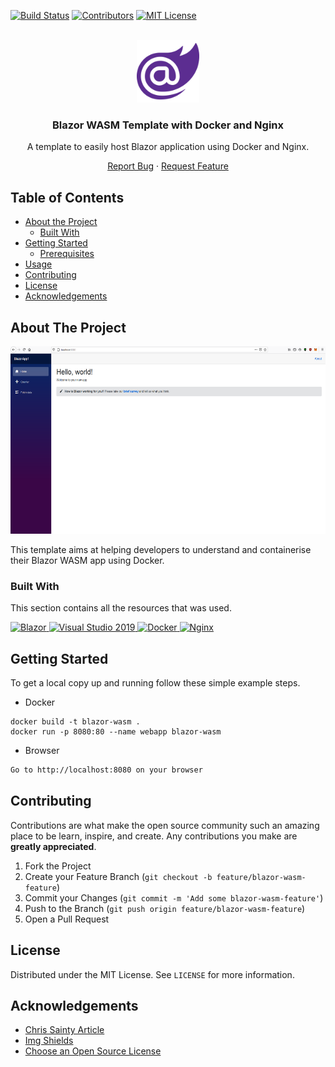 [![Build Status][build-shield]][build-url]
[![Contributors][contributors-shield]][contributors-url]
[![MIT License][license-shield]][license-url]

<!-- PROJECT LOGO -->
<br />
<div align="center">
    <a href="https://github.com/helloitsm3/blazor-wasm-template">
        <img src="./assets/blazor-logo.png" alt="Logo" width="100" height="100">
    </a>
    <h3>Blazor WASM Template with Docker and Nginx</h3>
</div>

<div align="center">
    <p>A template to easily host Blazor application using Docker and Nginx.</p>
    <a href="https://github.com/helloitsm3/blazor-wasm-template/issues">Report Bug</a>
    ·
    <a href="https://github.com/helloitsm3/blazor-wasm-template/issues">
        Request Feature
    </a>
</div>

<!-- TABLE OF CONTENTS -->

## Table of Contents

- [About the Project](#about-the-project)
  - [Built With](#built-with)
- [Getting Started](#getting-started)
  - [Prerequisites](#prerequisites)
- [Usage](#usage)
- [Contributing](#contributing)
- [License](#license)
- [Acknowledgements](#acknowledgements)

<!-- ABOUT THE PROJECT -->

## About The Project

<img src="./assets/3.png" alt="Logo" width="600" height="300">

This template aims at helping developers to understand and containerise their Blazor WASM app using Docker.

### Built With

This section contains all the resources that was used.

<a href="https://dotnet.microsoft.com/apps/aspnet/web-apps/blazor" target="_blank">
    <img alt="Blazor" src="https://img.shields.io/badge/-Blazor-9b59b6?style=flat-square&logo=webassembly&logoColor=white" />
</a>

<a href="https://visualstudio.microsoft.com/vs/" target="_blank">
    <img alt="Visual Studio 2019" src="https://img.shields.io/badge/-Visual Studio 2019-8e44ad?style=flat-square&logo=visualstudio&logoColor=white" />
</a>

<a href="https://www.docker.com/" target="_blank">
    <img alt="Docker" src="https://img.shields.io/badge/-Docker-3498db?style=flat-square&logo=docker&logoColor=white" />
</a>

<a href="https://www.nginx.com/" target="_blank">
    <img alt="Nginx" src="https://img.shields.io/badge/-Nginx-27ae60?style=flat-square&logo=nginx&logoColor=white" />
</a>

<!-- GETTING STARTED -->

## Getting Started

To get a local copy up and running follow these simple example steps.

- Docker

```docker
docker build -t blazor-wasm .
docker run -p 8080:80 --name webapp blazor-wasm
```

- Browser

```sh
Go to http://localhost:8080 on your browser
```

## Contributing

Contributions are what make the open source community such an amazing place to be learn, inspire, and create. Any contributions you make are **greatly appreciated**.

1. Fork the Project
2. Create your Feature Branch (`git checkout -b feature/blazor-wasm-feature`)
3. Commit your Changes (`git commit -m 'Add some blazor-wasm-feature'`)
4. Push to the Branch (`git push origin feature/blazor-wasm-feature`)
5. Open a Pull Request

<!-- LICENSE -->

## License

Distributed under the MIT License. See `LICENSE` for more information.

<!-- ACKNOWLEDGEMENTS -->

## Acknowledgements

- [Chris Sainty Article](https://chrissainty.com/containerising-blazor-applications-with-docker-containerising-a-blazor-webassembly-app/)
- [Img Shields](https://shields.io)
- [Choose an Open Source License](https://choosealicense.com)

[build-shield]: https://img.shields.io/badge/build-passing-brightgreen.svg?style=flat-square
[build-url]: #
[contributors-shield]: https://img.shields.io/badge/contributors-1-orange.svg?style=flat-square
[contributors-url]: https://github.com/helloitsm3/blazor-wasm-template/graphs/contributors
[license-shield]: https://img.shields.io/badge/license-MIT-blue.svg?style=flat-square
[license-url]: https://choosealicense.com/licenses/mit
